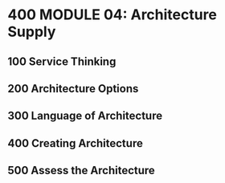 # 400 MODULE 04: Architecture Supply

## 100 Service Thinking

## 200 Architecture Options

## 300 Language of Architecture

## 400 Creating Architecture

## 500 Assess the Architecture

